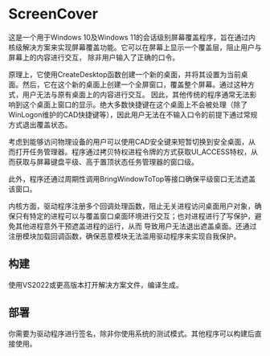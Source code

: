 # ScreenCover
这是一个用于Windows 10及Windows 11的会话级别屏幕覆盖程序，旨在通过内核级解决方案来实现屏幕覆盖功能。它可以在屏幕上显示一个覆盖层，阻止用户与屏幕上的内容进行交互，
除非用户输入了正确的口令。

原理上，它使用CreateDesktop函数创建一个新的桌面，并将其设置为当前桌面。然后，它在这个新的桌面上创建一个全屏窗口，覆盖整个屏幕。通过这种方式，用户无法与原有桌面上的内容进行交互。
因此，其他传统的程序通常无法影响到这个桌面上窗口的显示。绝大多数快捷键在这个桌面上不会被处理（除了WinLogon维护的CAD快捷键等），因此用户无法在不输入口令的前提下通过常规方式退出覆盖状态。

考虑到能够访问物理设备的用户可以使用CAD安全键来短暂切换到安全桌面，从而打开任务管理器。程序通过拷贝特权进程令牌的方式获取UI_ACCESS特权，从而获取与屏幕键盘平级、高于置顶状态任务管理器的窗口级。

此外，程序还通过周期性调用BringWindowToTop等接口确保平级窗口无法遮盖该窗口。

内核方面，驱动程序注册多个回调处理函数，阻止无关进程访问桌面用户对象，确保只有特定的进程可以与覆盖窗口桌面环境进行交互；也对进程进行了写保护，避免其他进程意外干预遮盖进程的运行，从而
导致用户无法退出遮盖桌面。还通过注册模块加载回调函数，确保恶意模块无法滥用驱动程序来实现自我保护。

## 构建
使用VS2022或更高版本打开解决方案文件，编译生成。

## 部署
你需要为驱动程序进行签名，除非你使用系统的测试模式。其他程序可以构建后直接使用。
